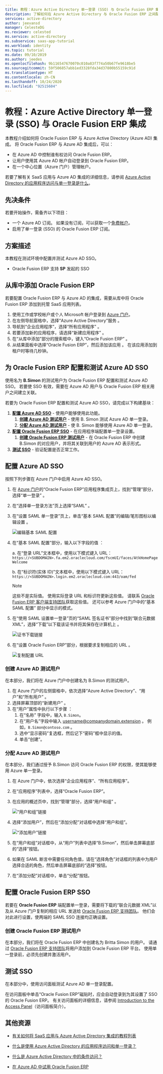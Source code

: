 ```yaml
---
title: 教程：Azure Active Directory 单一登录 (SSO) 与 Oracle Fusion ERP 集成 | Microsoft Docs
description: 了解如何在 Azure Active Directory 与 Oracle Fusion ERP 之间配置单一登录。
services: active-directory
author: jeevansd
manager: CelesteDG
ms.reviewer: celested
ms.service: active-directory
ms.subservice: saas-app-tutorial
ms.workload: identity
ms.topic: tutorial
ms.date: 09/10/2019
ms.author: jeedes
ms.openlocfilehash: 9b116547670070c010a83f774a50b67fe9618be5
ms.sourcegitcommit: 59f506857abb1ed3328fda34d37800b55159c91d
ms.translationtype: HT
ms.contentlocale: zh-CN
ms.lasthandoff: 10/24/2020
ms.locfileid: "92515604"
---
```

# <a name="tutorial-azure-active-directory-single-sign-on-sso-integration-with-oracle-fusion-erp"></a>教程：Azure Active Directory 单一登录 (SSO) 与 Oracle Fusion ERP 集成

本教程介绍如何将 Oracle Fusion ERP 与 Azure Active Directory (Azure AD) 集成。 将 Oracle Fusion ERP 与 Azure AD 集成后，可以：

* 在 Azure AD 中控制谁有权访问 Oracle Fusion ERP。
* 让用户使用其 Azure AD 帐户自动登录到 Oracle Fusion ERP。
* 在一个中心位置（Azure 门户）管理帐户。

若要了解有关 SaaS 应用与 Azure AD 集成的详细信息，请参阅 [Azure Active Directory 的应用程序访问与单一登录是什么](../manage-apps/what-is-single-sign-on.md)。

## <a name="prerequisites"></a>先决条件

若要开始操作，需备齐以下项目：

* 一个 Azure AD 订阅。 如果没有订阅，可以获取一个[免费帐户](https://azure.microsoft.com/free/)。
* 启用了单一登录 (SSO) 的 Oracle Fusion ERP 订阅。

## <a name="scenario-description"></a>方案描述

本教程在测试环境中配置并测试 Azure AD SSO。

* Oracle Fusion ERP 支持 **SP** 发起的 SSO

## <a name="adding-oracle-fusion-erp-from-the-gallery"></a>从库中添加 Oracle Fusion ERP

若要配置 Oracle Fusion ERP 与 Azure AD 的集成，需要从库中将 Oracle Fusion ERP 添加到托管 SaaS 应用列表。

1. 使用工作或学校帐户或个人 Microsoft 帐户登录到 [Azure 门户](https://portal.azure.com)。
1. 在左侧导航窗格中，选择“Azure Active Directory”服务  。
1. 导航到“企业应用程序”，选择“所有应用程序”   。
1. 若要添加新的应用程序，请选择“新建应用程序”  。
1. 在“从库中添加”部分的搜索框中，键入“Oracle Fusion ERP”   。
1. 从结果面板中选择“Oracle Fusion ERP”，然后添加该应用  。 在该应用添加到租户时等待几秒钟。

## <a name="configure-and-test-azure-ad-sso-for-oracle-fusion-erp"></a>为 Oracle Fusion ERP 配置和测试 Azure AD SSO

使用名为 **B.Simon** 的测试用户为 Oracle Fusion ERP 配置和测试 Azure AD SSO。 若要使 SSO 有效，需要在 Azure AD 用户与 Oracle Fusion ERP 相关用户之间建立关联。

若要为 Oracle Fusion ERP 配置和测试 Azure AD SSO，请完成以下构建基块：

1. **[配置 Azure AD SSO](#configure-azure-ad-sso)** - 使用户能够使用此功能。
    1. **[创建 Azure AD 测试用户](#create-an-azure-ad-test-user)** - 使用 B. Simon 测试 Azure AD 单一登录。
    1. **[分配 Azure AD 测试用户](#assign-the-azure-ad-test-user)** - 使 B. Simon 能够使用 Azure AD 单一登录。
1. **[配置 Oracle Fusion ERP SSO](#configure-oracle-fusion-erp-sso)** - 在应用程序端配置单一登录设置。
    1. **[创建 Oracle Fusion ERP 测试用户](#create-oracle-fusion-erp-test-user)** - 在 Oracle Fusion ERP 中创建 B.Simon 的对应用户，并将其关联到用户的 Azure AD 表示形式。
1. **[测试 SSO](#test-sso)** - 验证配置是否正常工作。

## <a name="configure-azure-ad-sso"></a>配置 Azure AD SSO

按照下列步骤在 Azure 门户中启用 Azure AD SSO。

1. 在 [Azure 门户](https://portal.azure.com/)的“Oracle Fusion ERP”应用程序集成页上，找到“管理”部分，选择“单一登录”    。
1. 在“选择单一登录方法”页上选择“SAML”   。
1. 在“设置 SAML 单一登录”页上，单击“基本 SAML 配置”的编辑/笔形图标以编辑设置   。

   ![编辑基本 SAML 配置](common/edit-urls.png)

1. 在“基本 SAML 配置”部分，输入以下字段的值  ：

    a. 在“登录 URL”文本框中，使用以下模式键入 URL：`https://<SUBDOMAIN>.fa.em2.oraclecloud.com/fscmUI/faces/AtkHomePageWelcome` 

    b. 在“标识符(实体 ID)”文本框中，使用以下模式键入 URL：`https://<SUBDOMAIN>.login.em2.oraclecloud.com:443/oam/fed` 

    > [!NOTE]
    > 这些不是实际值。 使用实际登录 URL 和标识符更新这些值。 请联系 [Oracle Fusion ERP 客户端支持团队](https://www.oracle.com/applications/erp/)获取这些值。 还可以参考 Azure 门户中的“基本 SAML 配置”  部分中显示的模式。

1. 在“使用 SAML 设置单一登录”页的“SAML 签名证书”部分中找到“联合元数据 XML”，选择“下载”以下载该证书并将其保存在计算机上     。

    ![证书下载链接](common/metadataxml.png)

1. 在“设置 Oracle Fusion ERP”部分，根据要求复制相应的 URL  。

    ![复制配置 URL](common/copy-configuration-urls.png)

### <a name="create-an-azure-ad-test-user"></a>创建 Azure AD 测试用户

在本部分，我们将在 Azure 门户中创建名为 B.Simon 的测试用户。

1. 在 Azure 门户的左侧窗格中，依次选择“Azure Active Directory”、“用户”和“所有用户”    。
1. 选择屏幕顶部的“新建用户”  。
1. 在“用户”属性中执行以下步骤  ：
   1. 在“名称”  字段中，输入 `B.Simon`。  
   1. 在“用户名”字段中输入 username@companydomain.extension  。 例如，`B.Simon@contoso.com` 。
   1. 选中“显示密码”复选框，然后记下“密码”框中显示的值。  
   1. 单击“创建”。 

### <a name="assign-the-azure-ad-test-user"></a>分配 Azure AD 测试用户

在本部分，我们通过授予 B.Simon 访问 Oracle Fusion ERP 的权限，使其能够使用 Azure 单一登录。

1. 在 Azure 门户中，依次选择“企业应用程序”、“所有应用程序”。  
1. 在“应用程序”列表中，选择“Oracle Fusion ERP”。 
1. 在应用的概述页中，找到“管理”部分，选择“用户和组”   。

   ![“用户和组”链接](common/users-groups-blade.png)

1. 选择“添加用户”，然后在“添加分配”对话框中选择“用户和组”。   

    ![“添加用户”链接](common/add-assign-user.png)

1. 在“用户和组”对话框中，从“用户”列表中选择“B.Simon”，然后单击屏幕底部的“选择”按钮。   
1. 如果在 SAML 断言中需要任何角色值，请在“选择角色”对话框的列表中为用户选择合适的角色，然后单击屏幕底部的“选择”按钮。  
1. 在“添加分配”对话框中，单击“分配”按钮。  

## <a name="configure-oracle-fusion-erp-sso"></a>配置 Oracle Fusion ERP SSO

若要在 **Oracle Fusion ERP** 端配置单一登录，需要将下载的“联合元数据 XML”以及从 Azure 门户复制的相应 URL 发送给 [Oracle Fusion ERP 支持团队](https://www.oracle.com/applications/erp/)。  他们会对此进行设置，使两端的 SAML SSO 连接均正确设置。

### <a name="create-oracle-fusion-erp-test-user"></a>创建 Oracle Fusion ERP 测试用户

在本部分，我们将在 Oracle Fusion ERP 中创建名为 Britta Simon 的用户。 请通过 [Oracle Fusion ERP 支持团队](https://www.oracle.com/applications/erp/)将用户添加到 Oracle Fusion ERP 平台。 使用单一登录前，必须先创建并激活用户。

## <a name="test-sso"></a>测试 SSO 

在本部分中，使用访问面板测试 Azure AD 单一登录配置。

在访问面板中单击“Oracle Fusion ERP”磁贴时，应会自动登录到为其设置了 SSO 的 Oracle Fusion ERP。 有关访问面板的详细信息，请参阅 [Introduction to the Access Panel](../user-help/my-apps-portal-end-user-access.md)（访问面板简介）。

## <a name="additional-resources"></a>其他资源

- [有关如何将 SaaS 应用与 Azure Active Directory 集成的教程列表](./tutorial-list.md)

- [什么是使用 Azure Active Directory 的应用程序访问和单一登录？](../manage-apps/what-is-single-sign-on.md)

- [什么是 Azure Active Directory 中的条件访问？](../conditional-access/overview.md)

- [在 Azure AD 中试用 Oracle Fusion ERP](https://aad.portal.azure.com/)